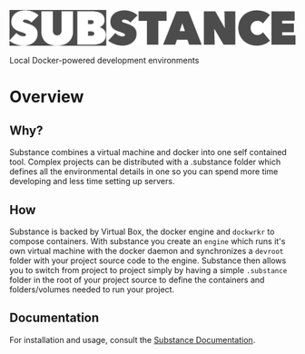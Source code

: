 
![alt text](docs/source/_static/substance.png "substance")

Local Docker-powered development environments

# Overview

## Why?
Substance combines a virtual machine and docker into one self contained tool.
Complex projects can be distributed with a .substance folder which defines all
the environmental details in one so you can spend more time developing and less
time setting up servers.

## How
Substance is backed by Virtual Box, the docker engine and ``dockwrkr`` to
compose containers. With substance you create an `engine` which runs it's own
virtual machine with the docker daemon and synchronizes a `devroot` folder with
your project source code to the engine. Substance then allows you to switch
from project to project simply by having a simple `.substance` folder in the
root of your project source to define the containers and folders/volumes needed
to run your project.

## Documentation

For installation and usage, consult the [Substance
Documentation](docs/source/index.rst).

